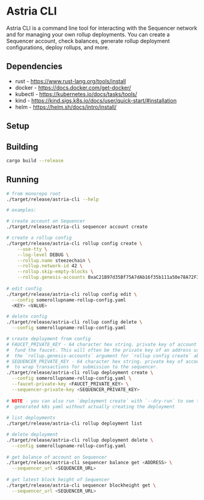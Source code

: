# Astria CLI

Astria CLI is a command line tool for interacting with the Sequencer network
and for managing your own rollup deployments. You can create a
Sequencer account, check balances, generate rollup deployment configurations,
deploy rollups, and more.

## Dependencies

* rust - <https://www.rust-lang.org/tools/install>
* docker - <https://docs.docker.com/get-docker/>
* kubectl - <https://kubernetes.io/docs/tasks/tools/>
* kind - <https://kind.sigs.k8s.io/docs/user/quick-start/#installation>
* helm - <https://helm.sh/docs/intro/install/>

## Setup

## Building

```sh
cargo build --release
```

## Running

```sh
# from monorepo root
./target/release/astria-cli --help

# examples:

# create account on Sequencer
./target/release/astria-cli sequencer account create

# create a rollup config
./target/release/astria-cli rollup config create \
    --use-tty \
    --log-level DEBUG \
    --rollup.name steezechain \
    --rollup.network-id 42 \
    --rollup.skip-empty-blocks \
    --rollup.genesis-accounts 0xaC21B97d35Bf75A7dAb16f35b111a50e78A72F30:100000000000000000000
  
# edit config
./target/release/astria-cli rollup config edit \
  --config somerollupname-rollup-config.yaml
  <KEY> <VALUE>

# delete config
./target/release/astria-cli rollup config delete \
  --config somerollupname-rollup-config.yaml

# create deployment from config
# FAUCET_PRIVATE_KEY - 64 character hex string. private key of account used to
#  fund the faucet. This will often be the private key of an address used in
#  the `rollup.genesis-accounts` argument for `rollup config create` above.
# SEQUENCER_PRIVATE_KEY - 64 character hex string. private key of account used
#  to wrap transactions for submission to the sequencer.
./target/release/astria-cli rollup deployment create \
  --config somerollupname-rollup-config.yaml \
  --faucet-private-key <FAUCET_PRIVATE_KEY> \
  --sequencer-private-key <SEQUENCER_PRIVATE_KEY>
  
# NOTE - you can also run `deployment create` with `--dry-run` to see the
#  generated k8s yaml without actually creating the deployment
  
# list deployments
./target/release/astria-cli rollup deployment list

# delete deployment
./target/release/astria-cli rollup deployment delete \
  --config somerollupname-rollup-config.yaml
  
# get balance of account on Sequencer
./target/release/astria-cli sequencer balance get <ADDRESS> \
  --sequencer_url <SEQUENCER_URL>
  
# get latest block height of Sequencer
./target/release/astria-cli sequencer blockheight get \
  --sequencer_url <SEQUENCER_URL>
```
